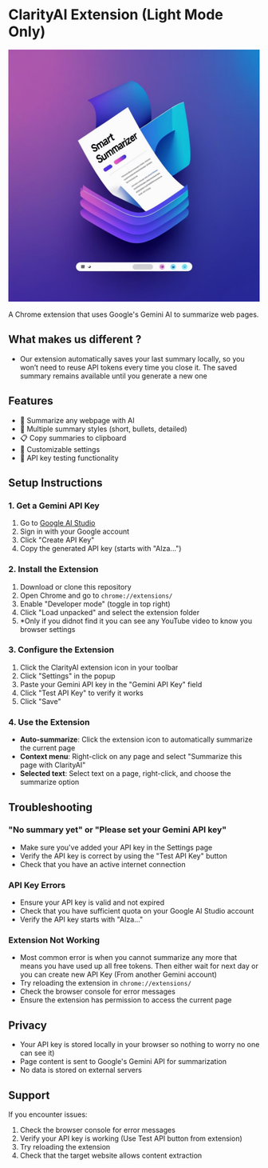 # ClarityAI Extension (Light Mode Only)

![SmartSummarizer Logo](SmartSummarizer%20Logo%20with%20Paper%20and%20Digital%20Interface.png)

A Chrome extension that uses Google's Gemini AI to summarize web pages.

## What makes us different ?

- Our extension automatically saves your last summary locally, so you won’t need to reuse API tokens every time you close it. The saved summary remains available until you generate a new one

## Features

- 📄 Summarize any webpage with AI
- 🎯 Multiple summary styles (short, bullets, detailed)
- 📋 Copy summaries to clipboard
- 🔧 Customizable settings
- 🧪 API key testing functionality

## Setup Instructions

### 1. Get a Gemini API Key

1. Go to [Google AI Studio](https://makersuite.google.com/app/apikey)
2. Sign in with your Google account
3. Click "Create API Key"
4. Copy the generated API key (starts with "AIza...")

### 2. Install the Extension

1. Download or clone this repository
2. Open Chrome and go to `chrome://extensions/`
3. Enable "Developer mode" (toggle in top right)
4. Click "Load unpacked" and select the extension folder
5. *Only if you didnot find it you can see any YouTube video to know you browser settings

### 3. Configure the Extension

1. Click the ClarityAI extension icon in your toolbar
2. Click "Settings" in the popup
3. Paste your Gemini API key in the "Gemini API Key" field
4. Click "Test API Key" to verify it works
5. Click "Save"

### 4. Use the Extension

- **Auto-summarize**: Click the extension icon to automatically summarize the current page
- **Context menu**: Right-click on any page and select "Summarize this page with ClarityAI"
- **Selected text**: Select text on a page, right-click, and choose the summarize option

## Troubleshooting

### "No summary yet" or "Please set your Gemini API key"

- Make sure you've added your API key in the Settings page
- Verify the API key is correct by using the "Test API Key" button
- Check that you have an active internet connection

### API Key Errors

- Ensure your API key is valid and not expired
- Check that you have sufficient quota on your Google AI Studio account
- Verify the API key starts with "AIza..."

### Extension Not Working

- Most common error is when you cannot summarize any more that means you have used up all free tokens. Then either wait for next day or you can create new API Key (From another Gemini account)
- Try reloading the extension in `chrome://extensions/`
- Check the browser console for error messages
- Ensure the extension has permission to access the current page

## Privacy

- Your API key is stored locally in your browser so nothing to worry no one can see it)
- Page content is sent to Google's Gemini API for summarization
- No data is stored on external servers

## Support

If you encounter issues:
1. Check the browser console for error messages
2. Verify your API key is working (Use Test API button from extension)
3. Try reloading the extension
4. Check that the target website allows content extraction
